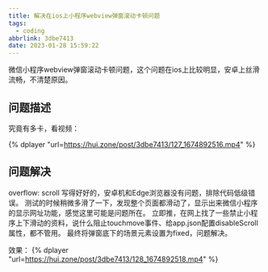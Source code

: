 ```yaml
---
title: 解决在ios上小程序webview弹窗滚动卡顿问题
tags:
  - coding
abbrlink: 3dbe7413
date: 2023-01-28 15:59:22
---
```

微信小程序webview弹窗滚动卡顿问题，这个问题在ios上比较明显，安卓上丝滑流畅，不清楚原因。
<!--more-->
## 问题描述
究竟有多卡，看视频：

{% dplayer "url=https://hui.zone/post/3dbe7413/127_1674892516.mp4" %}

## 问题解决
overflow: scroll 写得好好的，安卓机和Edge浏览器没有问题，排除代码低级错误。
测试的时候稍微多滑了一下，发现整个页面都滑动了，显示出来微信小程序的显示网址功能，感觉这里可能是问题所在。
立即推，在网上找了一些禁止小程序上下滑动的资料，说什么阻止touchmove事件、给app.json配置disableScroll属性，都不管用。
最终将弹窗底下的场景元素设置为fixed，问题解决。

效果：
{% dplayer "url=https://hui.zone/post/3dbe7413/128_1674892518.mp4" %} 
